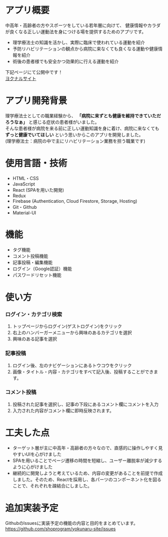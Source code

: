 # アプリ概要
中高年・高齢者の方やスポーツをしている若年層に向けて、
健康情報やカラダが良くなる正しい運動法を身につける場を提供するためのアプリです。

- 理学療法士の知識を活かし、実際に臨床で使われている運動を紹介
- 予防リハビリテーションの観点から病院に来なくても良くなる運動や健康情報を紹介
- 術後の患者様でも安全かつ効果的に行える運動を紹介


下記ページにて公開中です！  
[ヨクナルサイト](https://yokunaru-site-28acf.firebaseapp.com/)

# アプリ開発背景
理学療法士としての職業経験から、 **「病院に来ずとも健康を維持できていただろうなぁ」** と感じる症状の患者様がいました。  
そんな患者様が病院を来る前に正しい運動知識を身に着け、病院に来なくても **ずっと健康でいてほしい** という思いからこのアプリを開発しました。  
(理学療法士：病院の中で主にリハビリテーション業務を担う職業です)

# 使用言語・技術
- HTML・CSS
- JavaScript
- React (SPAを用いた開発)
- Redux
- Firebase (Authentication, Cloud Firestore, Storage, Hosting)
- Git・Github
- Material-UI

# 機能
- タグ機能
- コメント投稿機能
- 記事投稿・編集機能
- ログイン（Google認証）機能
- パスワードリセット機能

# 使い方
### ログイン・カテゴリ検索
1. トップページからログイン(ゲストログイン)をクリック
2. 右上のハンバーガーメニューから興味のあるカテゴリを選択
3. 興味のある記事を選択

### 記事投稿
1. ログイン後、左のナビゲーションにあるトウコウをクリック
2. 画像・タイトル・内容・カテゴリをすべて記入後、投稿することができます。

### コメント投稿
1. 投稿された記事を選択し、記事の下段にあるコメント欄にコメントを入力
2. 入力された内容がコメント欄に即時反映されます。

# 工夫した点
- ターゲット層が主に中高年・高齢者の方々なので、直感的に操作しやすく見やすいUIを心がけました
- SPAを用いることでページ遷移の時間を短縮し、ユーザー離脱率が減少するように心がけました
- 継続的に開発しようと考えているため、内容の変更があることを前提で作成しました。そのため、Reactを採用し、各パーツのコンポーネント化を図ることで、それぞれを疎結合にしました。

# 追加実装予定
GithubのIssuesに実装予定の機能の内容と目的をまとめています。  
https://github.com/shoprogram/yokunaru-site/issues

